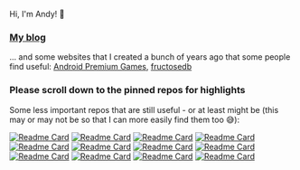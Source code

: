 Hi, I'm Andy! 👋

### [My blog](https://blog.letit.run/)

... and some websites that I created a bunch of years ago that some people find useful: [Android Premium Games](https://androidpremium.games/), [fructosedb](https://fructosedb.org/)

### Please scroll down to the pinned repos for highlights

Some less important repos that are still useful - or at least might be (this may or may not be so that I can more easily find them too 😅):

[![Readme Card](https://github-readme-stats.vercel.app/api/pin/?username=s-h-a-d-o-w&description_lines_count=2&repo=next-simple-chatgpt)](https://github.com/s-h-a-d-o-w/next-simple-chatgpt)
[![Readme Card](https://github-readme-stats.vercel.app/api/pin/?username=s-h-a-d-o-w&description_lines_count=2&repo=delete-unused-forks)](https://github.com/s-h-a-d-o-w/delete-unused-forks)
[![Readme Card](https://github-readme-stats.vercel.app/api/pin/?username=s-h-a-d-o-w&description_lines_count=2&repo=mike-force)](https://github.com/s-h-a-d-o-w/mike-force)
[![Readme Card](https://github-readme-stats.vercel.app/api/pin/?username=s-h-a-d-o-w&description_lines_count=2&repo=pubmed-contribution-stats)](https://github.com/s-h-a-d-o-w/pubmed-contribution-stats)
[![Readme Card](https://github-readme-stats.vercel.app/api/pin/?username=s-h-a-d-o-w&description_lines_count=2&repo=NotepadPlusPlus-Remixed-Theme)](https://github.com/s-h-a-d-o-w/NotepadPlusPlus-Remixed-Theme)
[![Readme Card](https://github-readme-stats.vercel.app/api/pin/?username=s-h-a-d-o-w&description_lines_count=2&repo=github-userscripts)](https://github.com/s-h-a-d-o-w/github-userscripts)
[![Readme Card](https://github-readme-stats.vercel.app/api/pin/?username=s-h-a-d-o-w&description_lines_count=2&repo=react-spring-comparison)](https://github.com/s-h-a-d-o-w/react-spring-comparison)
[![Readme Card](https://github-readme-stats.vercel.app/api/pin/?username=s-h-a-d-o-w&description_lines_count=2&repo=regtobin)](https://github.com/s-h-a-d-o-w/regtobin)
[![Readme Card](https://github-readme-stats.vercel.app/api/pin/?username=s-h-a-d-o-w&description_lines_count=2&repo=cf-geo-steering-helper)](https://github.com/s-h-a-d-o-w/cf-geo-steering-helper)
[![Readme Card](https://github-readme-stats.vercel.app/api/pin/?username=s-h-a-d-o-w&description_lines_count=2&repo=talon-eyetracking)](https://github.com/s-h-a-d-o-w/talon-eyetracking)
[![Readme Card](https://github-readme-stats.vercel.app/api/pin/?username=s-h-a-d-o-w&description_lines_count=2&repo=openapi-zod-client-experiment)](https://github.com/s-h-a-d-o-w/openapi-zod-client-experiment)
[![Readme Card](https://github-readme-stats.vercel.app/api/pin/?username=s-h-a-d-o-w&description_lines_count=2&repo=napi-async-example)](https://github.com/s-h-a-d-o-w/napi-async-example)

<!--
**s-h-a-d-o-w/s-h-a-d-o-w** is a ✨ _special_ ✨ repository because its `README.md` (this file) appears on your GitHub profile.

Here are some ideas to get you started:

- 🔭 I’m currently working on ...
- 🌱 I’m currently learning ...
- 👯 I’m looking to collaborate on ...
- 🤔 I’m looking for help with ...
- 💬 Ask me about ...
- 📫 How to reach me: ...
- 😄 Pronouns: ...
- ⚡ Fun fact: ...
-->
